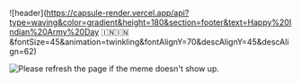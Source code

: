 ![header](https://capsule-render.vercel.app/api?type=waving&color=gradient&height=180&section=footer&text=Happy%20Indian%20Army%20Day 🇮🇳🇮🇳&fontSize=45&animation=twinkling&fontAlignY=70&descAlignY=45&descAlign=62)


<img src='https://random-memer.herokuapp.com/' title="Meme" alt="Please refresh the page if the meme doesn't show up.">
